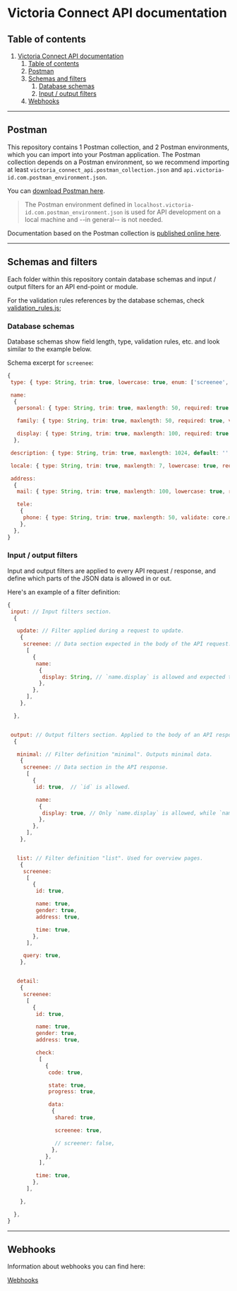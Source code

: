 # Victoria Connect API documentation




## Table of contents

1. [Victoria Connect API documentation](#victoria-connect-api-documentation)
   1. [Table of contents](#table-of-contents)
   2. [Postman](#postman)
   3. [Schemas and filters](#schemas-and-filters)
      1. [Database schemas](#database-schemas)
      2. [Input / output filters](#input--output-filters)
   4. [Webhooks](#webhooks)


---


## Postman

This repository contains 1 Postman collection, and 2 Postman environments, which you can import into your Postman application. The Postman collection depends on a Postman environment, so we recommend importing at least `victoria_connect_api.postman_collection.json` and `api.victoria-id.com.postman_environment.json`.

You can [download Postman here](https://www.postman.com/downloads/).

> The Postman environment defined in `localhost.victoria-id.com.postman_environment.json` is used for API development on a local machine and --in general-- is not needed.

Documentation based on the Postman collection is [published online here](https://documenter.getpostman.com/view/121742/UyrAFHAA).


---


## Schemas and filters

Each folder within this repository contain database schemas and input / output filters for an API end-point or module.

For the validation rules references by the database schemas, check [validation_rules.js](validation_rules.js);


### Database schemas

Database schemas show field length, type, validation rules, etc. and look similar to the example below.

Schema excerpt for `screenee`:

```javascript
{
 type: { type: String, trim: true, lowercase: true, enum: ['screenee', 'candidate', 'employee', 'client', 'customer'], required: true, default: 'candidate' },

 name:
  {
   personal: { type: String, trim: true, maxlength: 50, required: true, validate: core.mongodb.validate.name.human },

   family: { type: String, trim: true, maxlength: 50, required: true, validate: core.mongodb.validate.name.human },

   display: { type: String, trim: true, maxlength: 100, required: true, validate: core.mongodb.validate.name.human },
  },

 description: { type: String, trim: true, maxlength: 1024, default: '', validate: core.mongodb.validate.name.relaxed },

 locale: { type: String, trim: true, maxlength: 7, lowercase: true, required: true, validate: core.mongodb.validate.locale },

 address:
  {
   mail: { type: String, trim: true, maxlength: 100, lowercase: true, required: true, index: true, validate: core.mongodb.validate.address.mail },

   tele:
    {
     phone: { type: String, trim: true, maxlength: 50, validate: core.mongodb.validate.address.tele },
    },
  },
}
```


### Input / output filters

Input and output filters are applied to every API request / response, and define which parts of the JSON data is allowed in or out.

Here's an example of a filter definition:

```javascript
{
 input: // Input filters section.
  {

   update: // Filter applied during a request to update.
    {
     screenee: // Data section expected in the body of the API request.
      [
        {
         name:
          {
           display: String, // `name.display` is allowed and expected to be a `String`.
          },
        },
      ],
    },

  },


 output: // Output filters section. Applied to the body of an API response.
  {

   minimal: // Filter definition "minimal". Outputs minimal data.
    {
     screenee: // Data section in the API response.
      [
        {
         id: true,  // `id` is allowed.

         name:
          {
           display: true, // Only `name.display` is allowed, while `name.personal` and `name.family` are filtered out.
          },
        },
      ],
    },


   list: // Filter definition "list". Used for overview pages.
    {
     screenee:
      [
        {
         id: true,

         name: true,
         gender: true,
         address: true,

         time: true,
        },
      ],

     query: true,
    },


   detail:
    {
     screenee:
      [
        {
         id: true,

         name: true,
         gender: true,
         address: true,

         check:
          [
            {
             code: true,

             state: true,
             progress: true,

             data:
              {
               shared: true,

               screenee: true,

               // screener: false,
              },
            },
          ],

         time: true,
        },
      ],

    },

  },
}
```


---


## Webhooks

Information about webhooks you can find here:

[Webhooks](webhook/webhook_receiver.md)
